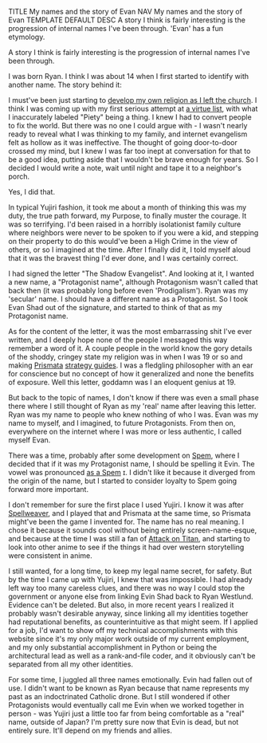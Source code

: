 TITLE My names and the story of Evan
NAV My names and the story of Evan
TEMPLATE DEFAULT
DESC A story I think is fairly interesting is the progression of internal names I've been through. 'Evan' has a fun etymology.

A story I think is fairly interesting is the progression of internal names I've been through.

I was born Ryan. I think I was about 14 when I first started to identify with another name. The story behind it:

I must've been just starting to [develop my own religion as I left the church](apostasy). I think I was coming up with my first serious attempt at [a virtue list](/protagonism/virtues), with what I inaccurately labeled "Piety" being a thing. I knew I had to convert people to fix the world. But there was no one I could argue with - I wasn't nearly ready to reveal what I was thinking to my family, and internet evangelism felt as hollow as it was ineffective. The thought of going door-to-door crossed my mind, but I knew I was far too inept at conversation for that to be a good idea, putting aside that I wouldn't be brave enough for years. So I decided I would write a note, wait until night and tape it to a neighbor's porch.

Yes, I did that.

In typical Yujiri fashion, it took me about a month of thinking this was my duty, the true path forward, my Purpose, to finally muster the courage. It was so terrifying. I'd been raised in a horribly isolationist family culture where neighbors were never to be spoken to if you were a kid, and stepping on their property to do this would've been a High Crime in the view of others, or so I imagined at the time. After I finally did it, I told myself aloud that it was the bravest thing I'd ever done, and I was certainly correct.

I had signed the letter "The Shadow Evangelist". And looking at it, I wanted a new name, a "Protagonist name", although Protagonism wasn't called that back then (it was probably long before even 'Prodigalism'). Ryan was my 'secular' name. I should have a different name as a Protagonist. So I took Evan Shad out of the signature, and started to think of that as my Protagonist name.

As for the content of the letter, it was the most embarrassing shit I've ever written, and I deeply hope none of the people I messaged this way remember a word of it. A couple people in the world know the gory details of the shoddy, cringey state my religion was in when I was 19 or so and making [Prismata](/reviews/prismata) [strategy guides](/prismata/). I was a fledgling philosopher with an ear for conscience but no concept of how it generalized and none the benefits of exposure. Well this letter, goddamn was I an eloquent genius at 19.

But back to the topic of names, I don't know if there was even a small phase there where I still thought of Ryan as my 'real' name after leaving this letter. Ryan was my name to people who knew nothing of who I was. Evan was my name to myself, and I imagined, to future Protagonists. From then on, everywhere on the internet where I was more or less authentic, I called myself Evan.

There was a time, probably after some development on [Spem](/spem/), where I decided that if it was my Protagonist name, I should be spelling it Evin. The vowel was pronounced [as a Spem](/spem/alphabet) <spem>ɪ</spem>. I didn't like it because it diverged from the origin of the name, but I started to consider loyalty to Spem going forward more important.

I don't remember for sure the first place I used Yujiri. I know it was after [Spellweaver](/reviews/spellweaver), and I played that and Prismata at the same time, so Prismata might've been the game I invented for. The name has no real meaning. I chose it because it sounds cool without being entirely screen-name-esque, and because at the time I was still a fan of [Attack on Titan](/reviews/aot), and starting to look into other anime to see if the things it had over western storytelling were consistent in anime.

I still wanted, for a long time, to keep my legal name secret, for safety. But by the time I came up with Yujiri, I knew that was impossible. I had already left way too many careless clues, and there was no way I could stop the government or anyone else from linking Evin Shad back to Ryan Westlund. Evidence can't be deleted. But also, in more recent years I realized it probably wasn't desirable anyway, since linking all my identities together had reputational benefits, as counterintuitive as that might seem. If I applied for a job, I'd want to show off my technical accomplishments with this website since it's my only major work outside of my current employment, and my only substantial accomplishment in Python or being the architectural lead as well as a rank-and-file coder, and it obviously can't be separated from all my other identities.

For some time, I juggled all three names emotionally. Evin had fallen out of use. I didn't want to be known as Ryan because that name represents my past as an indoctrinated Catholic drone. But I still wondered if other Protagonists would eventually call me Evin when we worked together in person - was Yujiri just a little too far from being comfortable as a "real" name, outside of Japan? I'm pretty sure now that Evin is dead, but not entirely sure. It'll depend on my friends and allies.
